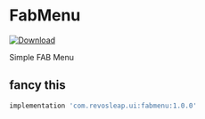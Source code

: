 # FabMenu
[ ![Download](https://api.bintray.com/packages/carloscj6/UI/FabMenu/images/download.svg) ](https://bintray.com/carloscj6/UI/FabMenu/_latestVersion)

Simple FAB Menu

## fancy this 
```gradle 
implementation 'com.revosleap.ui:fabmenu:1.0.0'
```
